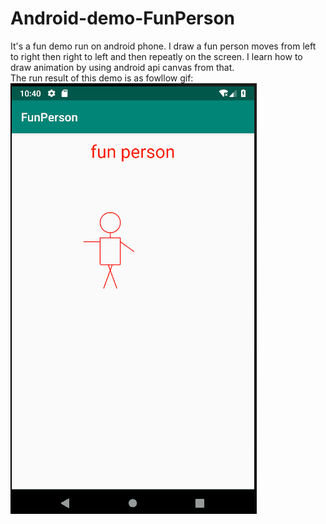 # Android-demo-FunPerson
It's a fun demo run on android phone. I draw a fun person moves from left to right then right to left and then repeatly  on the screen. I learn how to draw animation by using android api canvas from that.   
The run result of this demo is as fowllow gif:  
![image](https://github.com/engstd/Android-demo-FunPerson/blob/master/demo/images/funPerson.gif)
